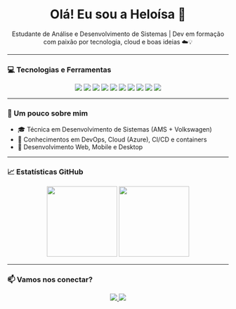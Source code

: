 <h1 align="center">Olá! Eu sou a Heloísa 👋</h1>

<p align="center">
  Estudante de Análise e Desenvolvimento de Sistemas | Dev em formação com paixão por tecnologia, cloud e boas ideias ☁️💡
</p>

---

### 💻 Tecnologias e Ferramentas

<div align="center">
  <img src="https://img.shields.io/badge/Java-ED8B00?style=for-the-badge&logo=java&logoColor=white"/>
  <img src="https://img.shields.io/badge/TypeScript-3178C6?style=for-the-badge&logo=typescript&logoColor=white"/>
  <img src="https://img.shields.io/badge/React_Native-61DAFB?style=for-the-badge&logo=react&logoColor=white"/>
  <img src="https://img.shields.io/badge/Express-000000?style=for-the-badge&logo=express&logoColor=white"/>
  <img src="https://img.shields.io/badge/MySQL-4479A1?style=for-the-badge&logo=mysql&logoColor=white"/>
  <img src="https://img.shields.io/badge/PHP-777BB4?style=for-the-badge&logo=php&logoColor=white"/>
  <img src="https://img.shields.io/badge/C%23-239120?style=for-the-badge&logo=c-sharp&logoColor=white"/>
  <img src="https://img.shields.io/badge/C-00599C?style=for-the-badge&logo=c&logoColor=white"/>
  <img src="https://img.shields.io/badge/Docker-2496ED?style=for-the-badge&logo=docker&logoColor=white"/>
  <img src="https://img.shields.io/badge/Azure-0078D4?style=for-the-badge&logo=microsoftazure&logoColor=white"/>
</div>

---

### 🚀 Um pouco sobre mim

- 🎓 Técnica em Desenvolvimento de Sistemas (AMS + Volkswagen)
- 💼 Conhecimentos em DevOps, Cloud (Azure), CI/CD e containers
- 📱 Desenvolvimento Web, Mobile e Desktop

---

### 📈 Estatísticas GitHub

<div align="center">
  <img height="160em" src="https://github-readme-stats.vercel.app/api?username=heloisapz&show_icons=true&theme=radical&count_private=true"/>
  <img height="160em" src="https://github-readme-stats.vercel.app/api/top-langs/?username=heloisapz&layout=compact&theme=radical"/>
</div>

---

### 📫 Vamos nos conectar?

<p align="center">
  <a href="https://www.linkedin.com/in/heloisapichelli" target="_blank">
    <img src="https://img.shields.io/badge/-LinkedIn-0A66C2?style=for-the-badge&logo=linkedin&logoColor=white">
  </a>
  <a href="mailto:heloisapichellisouza@gmail.com">
    <img src="https://img.shields.io/badge/-Email-EA4335?style=for-the-badge&logo=gmail&logoColor=white">
  </a>
</p>
